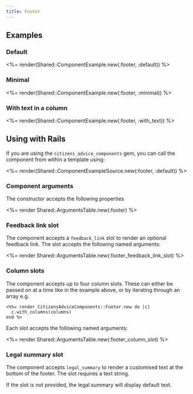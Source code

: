 ```yaml
---
title: Footer
---
```


## Examples

### Default

<%= render(Shared::ComponentExample.new(:footer, :default)) %>

### Minimal

<%= render(Shared::ComponentExample.new(:footer, :minimal)) %>

### With text in a column

<%= render(Shared::ComponentExample.new(:footer, :with_text)) %>

## Using with Rails

If you are using the `citizens_advice_components` gem, you can call the component from within a template using:

<%= render(Shared::ComponentExampleSource.new(:footer, :default)) %>

### Component arguments

The constructor accepts the following properties

<%= render Shared::ArgumentsTable.new(:footer) %>

### Feedback link slot

The component accepts a `feedback_link` slot to render an optional feedback link. The slot accepts the following named arguments:

<%= render Shared::ArgumentsTable.new(:footer_feedback_link_slot) %>

### Column slots

The component accepts up to four column slots. These can either be passed on at a time like in the example above, or by iterating through an array e.g.

```erb
<%%= render CitizensAdviceComponents::Footer.new do |c|
  c.with_columns(columns)
end %>
```

Each slot accepts the following named arguments:

<%= render Shared::ArgumentsTable.new(:footer_column_slot) %>

### Legal summary slot

The component accepts `legal_summary` to render a customised text at the bottom of the footer. The slot requires a text string.

If the slot is not provided, the legal summary will display default text.
